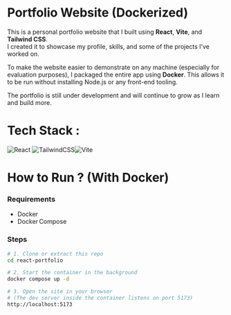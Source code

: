 # Portfolio Website (Dockerized)

This is a personal portfolio website that I built using **React**, **Vite**, and **Tailwind CSS**.  
I created it to showcase my profile, skills, and some of the projects I’ve worked on.

To make the website easier to demonstrate on any machine (especially for evaluation purposes), I packaged the entire app using **Docker**. This allows it to be run without installing Node.js or any front-end tooling.

The portfolio is still under development and will continue to grow as I learn and build more.

# Tech Stack :
![React](https://img.shields.io/badge/react-%2320232a.svg?style=for-the-badge&logo=react&logoColor=%2361DAFB) ![TailwindCSS](https://img.shields.io/badge/tailwindcss-%2338B2AC.svg?style=for-the-badge&logo=tailwind-css&logoColor=white)![Vite](https://img.shields.io/badge/vite-%23646CFF.svg?style=for-the-badge&logo=vite&logoColor=white)

# How to Run ? (With Docker)

### Requirements
* Docker  
* Docker Compose

### Steps

```bash
# 1. Clone or extract this repo
cd react-portfolio

# 2. Start the container in the background
docker compose up -d

# 3. Open the site in your browser
# (The dev server inside the container listens on port 5173)
http://localhost:5173


